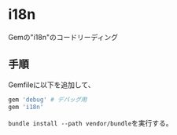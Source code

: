 # i18n

Gemの"i18n"のコードリーディング

## 手順

Gemfileに以下を追加して、

```ruby
gem 'debug' # デバッグ用
gem 'i18n'
```

`bundle install --path vendor/bundle`を実行する。
